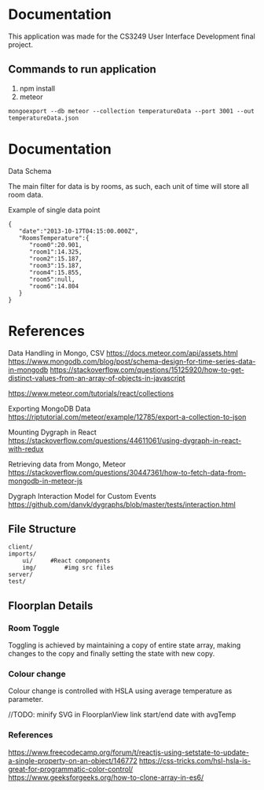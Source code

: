 # Documentation

This application was made for the CS3249 User Interface Development final project.

## Commands to run application

1. npm install 
2. meteor


`mongoexport --db meteor --collection temperatureData --port 3001 --out temperatureData.json`

# Documentation

Data Schema

The main filter for data is by rooms, as such, each unit of time will store all room data.

Example of single data point
```
{
   "date":"2013-10-17T04:15:00.000Z",
   "RoomsTemperature":{
      "room0":20.901,
      "room1":14.325,
      "room2":15.187,
      "room3":15.187,
      "room4":15.855,
      "room5":null,
      "room6":14.804
   }
}
```



# References

Data Handling in Mongo, CSV
https://docs.meteor.com/api/assets.html
https://www.mongodb.com/blog/post/schema-design-for-time-series-data-in-mongodb
https://stackoverflow.com/questions/15125920/how-to-get-distinct-values-from-an-array-of-objects-in-javascript


https://www.meteor.com/tutorials/react/collections

Exporting MongoDB Data 
https://riptutorial.com/meteor/example/12785/export-a-collection-to-json


Mounting Dygraph in React
https://stackoverflow.com/questions/44611061/using-dygraph-in-react-with-redux


Retrieving data from Mongo, Meteor
https://stackoverflow.com/questions/30447361/how-to-fetch-data-from-mongodb-in-meteor-js


Dygraph Interaction Model for Custom Events
https://github.com/danvk/dygraphs/blob/master/tests/interaction.html

## File Structure 

	client/
	imports/
		ui/		#React components
		img/		#img src files
	server/
	test/

## Floorplan Details
### Room Toggle
Toggling is achieved by maintaining a copy of entire state array, making changes to the copy and finally setting the state with new copy. 

### Colour change 
Colour change is controlled with HSLA using average temperature as parameter. 


//TODO:
minify SVG in FloorplanView
link start/end date with avgTemp 

### References

https://www.freecodecamp.org/forum/t/reactjs-using-setstate-to-update-a-single-property-on-an-object/146772
https://css-tricks.com/hsl-hsla-is-great-for-programmatic-color-control/
https://www.geeksforgeeks.org/how-to-clone-array-in-es6/



